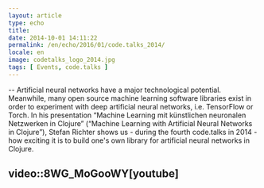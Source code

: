 ```yaml
---
layout: article
type: echo
title:
date: 2014-10-01 14:11:22
permalink: /en/echo/2016/01/code.talks_2014/
locale: en
image: codetalks_logo_2014.jpg
tags: [ Events, code.talks ]
---
```



--
Artificial neural networks have a major technological potential. Meanwhile, many open source machine learning software libraries exist in order to experiment with deep artificial neural networks, i.e. TensorFlow or Torch. In his presentation “Machine Learning mit künstlichen neuronalen Netzwerken in Clojure” (“Machine Learning with Artificial Neural Networks in Clojure”), Stefan Richter shows us - during the fourth code.talks in 2014 - how exciting it is to build one's own library for artificial neural networks in Clojure. 

video::8WG_MoGooWY[youtube]
--


